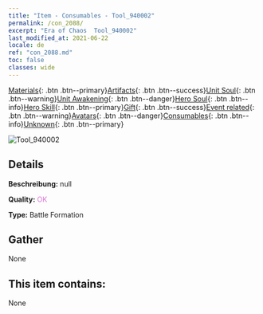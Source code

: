 ```yaml
---
title: "Item - Consumables - Tool_940002"
permalink: /con_2088/
excerpt: "Era of Chaos  Tool_940002"
last_modified_at: 2021-06-22
locale: de
ref: "con_2088.md"
toc: false
classes: wide
---
```

 [Materials](/ItemsDE/){: .btn .btn--primary}[Artifacts](/ItemsDE/Artifacts/){: .btn .btn--success}[Unit Soul](/ItemsDE/UnitSoul/){: .btn .btn--warning}[Unit Awakening](/ItemsDE/UnitAwakening/){: .btn .btn--danger}[Hero Soul](/ItemsDE/HeroSoul/){: .btn .btn--info}[Hero Skill](/ItemsDE/HeroSkill/){: .btn .btn--primary}[Gift](/ItemsDE/Gift/){: .btn .btn--success}[Event related](/ItemsDE/Events/){: .btn .btn--warning}[Avatars](/ItemsDE/Avatars/){: .btn .btn--danger}[Consumables](/ItemsDE/Consumables/){: .btn .btn--info}[Unknown](/ItemsDE/Unknown/){: .btn .btn--primary}

 ![Tool_940002](/images/t/shenghui_4.png)

## Details
 **Beschreibung:** null

 **Quality:** <span style="color: #DA70D6">OK</span>

 **Type:** Battle Formation

## Gather

  None

## This item contains:

  None

